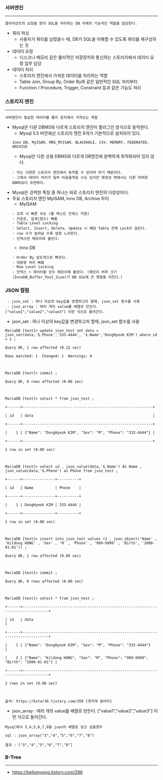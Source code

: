 
### 서버엔진
-------
```
클라이언트의 요청을 받아 SQL을 처리하는 DB 자체의 기능적인 역할을 담당한다.
```
+ 쿼리 파싱
   + 사용자가 쿼리를 날렸을ㅇ 때, DB가 SQL을 이해할 수 있도록 쿼리를 재구성하는 것
+ 데이터 요청
   + 디스크나 메모리 같은 물리적인 저장장치와 통신하는 스토리지에서 데이터 요청 업무 담당
+ 데이터 처리
   + 스토리지 엔진에서 가져온 데이터를 처리하는 역할
   + Table Join, Group By, Order By와 같은 일반적인 SQL 처리부터
   + Function / Procedure, Trigger, Constraint 등과 같은 기능도 처리  


### 스토리지 엔진
-------
```
서버엔진이 필요한 데이터를 물리 장치에서 가져오는 역할
```
+ Mysql은 다른 DBMS와 다르게 스토리지 엔진이 플러그인 방식으로 동작한다.
   + Mysql 5.5 버전에선 스토리지 엔진 8개가 기본적으로 설치되어 있다.
   ```
   Inno DB, MyISAM, MRG_MYISAM, BLACKHOLE, CSV, MEMORY, FEDERATED, ARCHIVE
   ```
   + Mysql은 다른 상용 DBMS와 다르게 DB엔진에 완벽하게 최적화되어 있지 않다.
   ```
   - 이는 다양한 스토리지 엔진에서 동작할 수 있어야 하기 때문이다. 
   - 그래서 데이터 처리가 일부 비효율적일 수도 있지만 확장성 면에서는 다른 어떠한 DBMS보다 유연하다.
   ```
+ Mysql은 강력한 특징 중 하나는 바로 스토리지 엔진의 다양성이다.
+ 주요 스토리지 엔진 MyISAM, Inno DB, Archive 차이
   + MyISAM
   ```
   - 조회 시 빠른 속도 (풀 텍스트 인덱스 지원)
   - 카운트, 집계(함수) 빠름
   - Table Level Locking
   - Select, Insert, Delete, Update 시 해당 Table 전체 Lock이 걸린다.
   - row 수가 늘어날 수록 엄청 느려진다.
   - 인덱스만 메모리에 올린다.
   ```
   + Inno DB
   ```
   - Order By 압도적으로 빠르다.
   - 대용량 처리 빠름
   - Row Level Locking
   - 인덱스 + 데이터를 모두 메모리에 올린다. (메모리 버퍼 크기 (InnoDB_Buffer_Pool_Size)가 DB 성능에 큰 영향을 미친다.)
   ```

### JSON 컬럼
```
 - json_set : 하나 이상의 key값을 변경하고자 할때, json_set 함수를 사용
 - json_array : 여러 개의 value를 배열로 만든다. ["value1","value2","value3"] 이런 식으로 들어간다.

```



+ json_set : 하나 이상의 key값을 변경하고자 할때, json_set 함수를 사용
```
MariaDB [test]> update json_test set data = json_set(data,'$.Phone','333-4444', '$.Name','DongHyeok KIM') where id = 1 ;

Query OK, 1 row affected (0.12 sec)

Rows matched: 1  Changed: 1  Warnings: 0

 

MariaDB [test]> commit ;

Query OK, 0 rows affected (0.00 sec)

 

MariaDB [test]> select * from json_test ;

+------+------------------------------------------------------------+

| id   | data                                                       |

+------+------------------------------------------------------------+

|    1 | {"Name": "DongHyeok KIM", "Sex": "M", "Phone": "333-4444"} |

+------+------------------------------------------------------------+

1 row in set (0.00 sec)

 

MariaDB [test]> select id , json_value(data,'$.Name') As Name , json_value(data,'$.Phone') as Phone from json_test ;

+------+---------------+----------+

| id   | Name          | Phone    |

+------+---------------+----------+

|    1 | DongHyeok KIM | 333-4444 |

+------+---------------+----------+

1 row in set (0.00 sec)

 

MariaDB [test]> insert into json_test values (2 , json_object('Name' , 'Kildong HONG' , 'Sex' , 'M' , 'Phone' , '999-9999' , 'Birth', '2000-01-01')) ;

Query OK, 1 row affected (0.09 sec)

 

MariaDB [test]> commit ;

Query OK, 0 rows affected (0.00 sec)

 

MariaDB [test]> select * from json_test ;

+------+----------------------------------------------------------------------------------+

| id   | data                                                                             |

+------+----------------------------------------------------------------------------------+

|    1 | {"Name": "DongHyeok KIM", "Sex": "M", "Phone": "333-4444"}                       |

|    2 | {"Name": "Kildong HONG", "Sex": "M", "Phone": "999-9999", "Birth": "2000-01-01"} |

+------+----------------------------------------------------------------------------------+

2 rows in set (0.00 sec)



출처: https://bstar36.tistory.com/359 [멋지게 놀아라]
```


+ json_array : 여러 개의 value를 배열로 만든다. ["value1","value2","value3"] 이런 식으로 들어간다.
```
Mysql에서 3,4,5,6,7,8을 json의 배열로 넣고 싶을경우

sql : json_array("3","4","5","6","7","8")  

결과 : ["3","4","5","6","7","8"]

```


### B-Tree
-------
   + https://helloinyong.tistory.com/296
